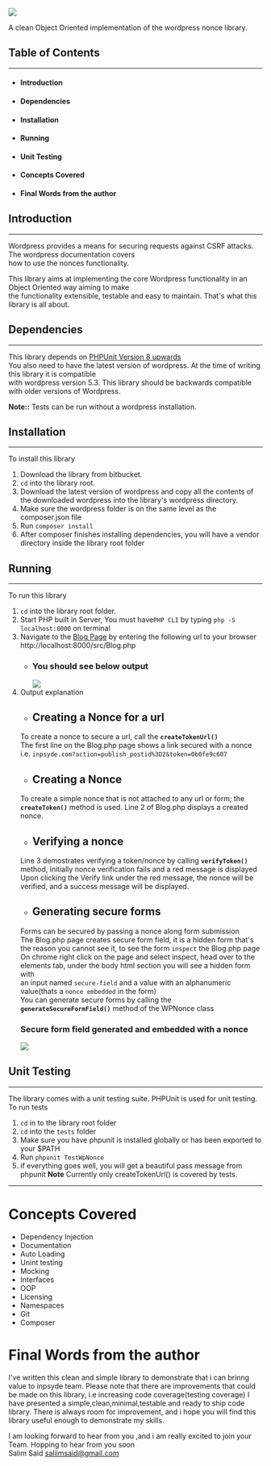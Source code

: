    ![](https://i.ibb.co/bKHWjZn/wp-clean-nonces-logo.png)  
   

A clean Object Oriented implementation of the wordpress nonce library.  
   
## Table of Contents

---
* #### Introduction
+ #### Dependencies
- #### Installation
- #### Running
- #### Unit Testing
- #### Concepts Covered
- #### Final Words from the author
   
   
## Introduction
---
Wordpress provides a means for securing requests against CSRF attacks. The wordpress documentation covers  
how to use the nonces functionality.  
  
This library aims at implementing the core Wordpress functionality in an Object Oriented way aiming to make  
the functionality extensible, testable and easy to maintain. That's what this library is all about.  
  
## Dependencies
---
This library depends on [PHPUnit Version 8 upwards](https://phpunit.de/announcements/phpunit-8.html)  
You also need to have the latest version of wordpress. At the time of writing this library it is compatible  
with wordpress version 5.3. This library should be backwards compatible with older versions of Wordpress.  
  
**Note::** Tests can be run without a wordpress installation.  
  
## Installation
---
To install this library

1. Download the library from bitbucket.
2. `cd` into the library root.
3. Download the latest version of wordpress and copy all the contents of the downloaded wordpress into the library's wordpress directory. 
4. Make sure the wordpress folder is on the same level as the composer.json file
5. Run `composer install`
6. After composer finishes installing dependencies, you will have a vendor directory inside the library root folder
  
## Running
---
To run this library

1. `cd` into the library root folder.
2. Start PHP built in Server, You must have`PHP CLI` by typing `php -S localhost:8000` on terminal
3. Navigate to the [Blog Page](http://localhost:8000/src/Blog.php) by entering the following url to your browser http://localhost:8000/src/Blog.php
    * ### You should see below output  
      ![](https://i.ibb.co/2St3Dw5/nonces-library-output-displaying.png)
4. Output explanation
    * ## Creating a Nonce for a url
	To create a nonce to secure a url, call the **`createTokenUrl()`**  
	The first line on the Blog.php page shows a link secured with a nonce i.e. `inpsyde.com?action=publish_postid%3D2&token=0b0fe9c607`
    * ## Creating a Nonce
	To create a simple nonce that is not attached to any url or form; the **`createToken()`** method is used. Line 2 of Blog.php displays a created nonce.
    * ## Verifying a nonce 
	Line 3 demostrates verifying a token/nonce by calling **`verifyToken()`** method, initially nonce verification fails and a red message is displayed  
	Upon clicking the Verify link under the red message, the nonce will be verified, and a success message will be displayed.
    * ## Generating secure forms 
	Forms can be secured by passing a nonce along form submission  
	The Blog.php page creates secure form field, it is a hidden form that's the reason you cannot see it, to see the form `inspect` the Blog.php page  
	On chrome right click on the page and select inspect, head over to the elements tab, under the body html section you will see a hidden form with  
	an input named `secure-field` and a value with an alphanumeric value(thats a `nonce embedded` in the form)  
	You can generate secure forms by calling the **`generateSecureFormField()`** method of the WPNonce class  
	  ### Secure form field generated and embedded with a nonce  
	  ![](https://i.ibb.co/JkYgNkw/edited-secue-form-field-nonces.png)
  
## Unit Testing
---
The library comes with a unit testing suite. PHPUnit is used for unit testing.  
To run tests

1. `cd` in to the library root folder
2. `cd` into the `tests` folder
3. Make sure you have phpunit is installed globally or has been exported to your $PATH
4. Run `phpunit TestWpNonce`
5. if everything goes well, you will get a beautiful pass message from phpunit
**Note** Currently only createTokenUrl() is covered by tests.
---

# Concepts Covered  
  
* Dependency Injection
* Documentation
* Auto Loading
* Unint testing
* Mocking 
* Interfaces
* OOP 
* Licensing 
* Namespaces
* Git
* Composer
  
  
# Final Words from the author
I've written this clean and simple library to demonstrate that i can brinng value to inpsyde team. Please note that there are improvements that could be made on this library, i.e increasing code coverage(testing coverage)
I have presented a simple,clean,minimal,testable and ready to ship code library. There is always room for improvement, and i hope you will find this library useful enough to demonstrate my skills.
  
  
 I am looking forward to hear from you ,and i am really excited to join your Team. Hopping to hear from you soon  
 Salim Said <saliimsaid@gmail.com>
